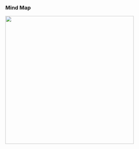 ### Mind Map
<img src='https://www.dropbox.com/s/xppryezl0koszz3/home-page.jpg?raw=1' width='400px' height='400px'/>
